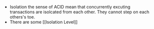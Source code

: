 - Isolation the sense of ACID mean that concurrently excuting transactions are isolcated from each other. They cannot step on each others's toe.
- There are some [[Isolation Level]]